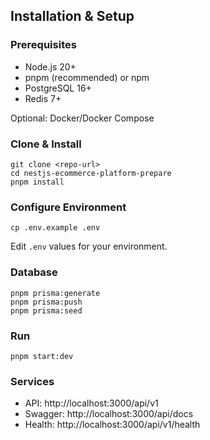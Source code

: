 ## Installation & Setup

### Prerequisites
- Node.js 20+
- pnpm (recommended) or npm
- PostgreSQL 16+
- Redis 7+

Optional: Docker/Docker Compose

### Clone & Install
```
git clone <repo-url>
cd nestjs-ecommerce-platform-prepare
pnpm install
```

### Configure Environment
```
cp .env.example .env
```
Edit `.env` values for your environment.

### Database
```
pnpm prisma:generate
pnpm prisma:push
pnpm prisma:seed
```

### Run
```
pnpm start:dev
```

### Services
- API: http://localhost:3000/api/v1
- Swagger: http://localhost:3000/api/docs
- Health: http://localhost:3000/api/v1/health


